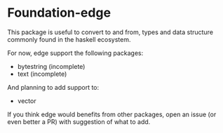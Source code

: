 Foundation-edge
===============

This package is useful to convert to and from, types and data structure commonly found in
the haskell ecosystem.

For now, edge support the following packages:

* bytestring (incomplete)
* text (incomplete)

And planning to add support to:

* vector

If you think edge would benefits from other packages, open an issue (or even better a PR) with
suggestion of what to add.
